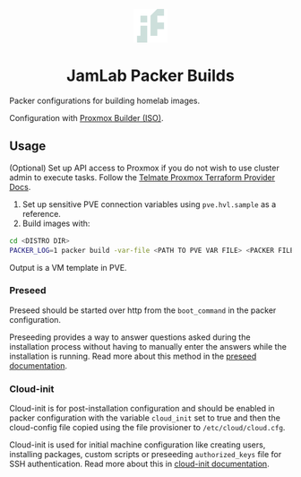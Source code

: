 <p align="center">
  <a href="https://jamfox.dev">
    <img alt="JF" src="https://raw.githubusercontent.com/JamFox/wired.jamfox.dev/main/src/android-chrome-192x192.png" width="60" />
  </a>
</p>
<h1 align="center">
JamLab Packer Builds
</h1>

Packer configurations for building homelab images.

Configuration with [Proxmox Builder (ISO)](https://www.packer.io/plugins/builders/proxmox/iso).

## Usage

(Optional) Set up API access to Proxmox if you do not wish to use cluster admin to execute tasks. Follow the [Telmate Proxmox Terraform Provider Docs](https://github.com/Telmate/terraform-provider-proxmox/blob/master/docs/index.md).

1. Set up sensitive PVE connection variables using `pve.hvl.sample` as a reference.
2. Build images with:
```bash
cd <DISTRO DIR>
PACKER_LOG=1 packer build -var-file <PATH TO PVE VAR FILE> <PACKER FILE>.pkr.hcl
```

Output is a VM template in PVE.

### Preseed

Preseed should be started over http from the `boot_command` in the packer configuration.

Preseeding provides a way to answer questions asked during the installation process without having to manually enter the answers while the installation is running. Read more about this method in the [preseed documentation](https://wiki.debian.org/DebianInstaller/Preseed).

### Cloud-init

Cloud-init is for post-installation configuration and should be enabled in packer configuration with the variable `cloud_init` set to true and then the cloud-config file copied using the file provisioner to `/etc/cloud/cloud.cfg`.

Cloud-init is used for initial machine configuration like creating users, installing packages, custom scripts or preseeding `authorized_keys` file for SSH authentication. Read more about this in [cloud-init documentation](https://cloudinit.readthedocs.io/en/latest/).
